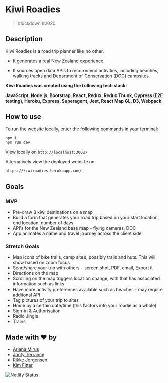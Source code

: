# Kiwi Roadies

> #lockdown #2020

## Description

Kiwi Roadies is a road trip planner like no other. 

* It generates a real New Zealand experience.

* It sources open data APIs to recommend activities, including beaches, walking tracks and Department of Conservation (DOC) campsites.

 **Kiwi Roadies was created using the following tech stack:**
 
 **JavaScript, Node.js, Bootstrap, React, Redux, Redux Thunk, Cypress (E2E testing), Heroku, Express, Superagent, Jest, React Map GL, D3, Webpack**


## How to use

To run the website locally, enter the following commands in your terminal:

```sh
npm i
npm run dev
```
View locally on `http://localhost:3000/`

Alternatively view the deployed website on:

```sh
https://kiwiroadies.herokuapp.com/
```
## Goals

### MVP

* Pre-draw 3 kiwi destinations on a map
* Build a form that generates your road trip based on your start location, end location, number of days  
* API's for the New Zealand base map - flying cameras, DOC 
* App animates a name and travel journey across the client side

### Stretch Goals 

* Map icons of bike trails, camp sites, possibly trails and huts. This will show based on zoom focus
* Send/share your trip with others - screen shot, PDF, email, Export it
* Directions on the map
* Scrolling on the map triggers location change, with that has associated information such as links
* Have more activity preferences available such as beaches - may require additonal API
* Tag pictures of your trip to sites
* Home by a certain date/time (this factors into your roadie as a whole)
* Sign-in & Authorisation
* Radio Jingle
* Trains

## Made with ❤️ by

* [Ariana Mirus](https://github.com/ariana-mirus20)
* [Jonty Terrance](https://github.com/jonty-terrence)
* [Rikke Jorgensen](https://github.com/RikkeSimone)
* [Kim Fitter](https://github.com/kimnewzealand)

[![Netlify Status](https://api.netlify.com/api/v1/badges/92c75071-bbc5-4e41-b4e7-5b7855468749/deploy-status)](https://app.netlify.com/sites/kiwiroadies/deploys)
